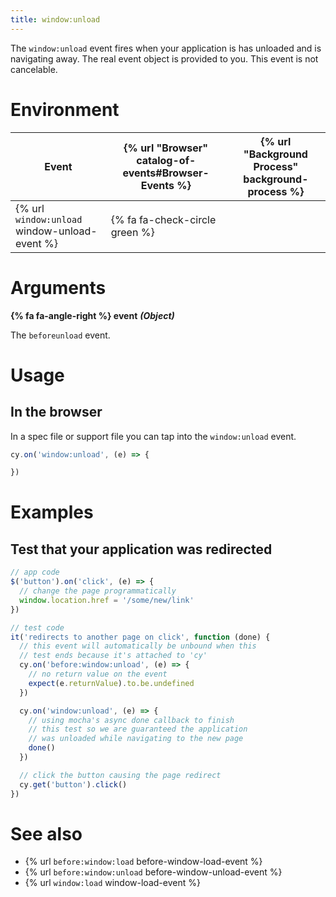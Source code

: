 ```yaml
---
title: window:unload
---
```


The `window:unload` event fires when your application is has unloaded and is navigating away. The real event object is provided to you. This event is not cancelable.

# Environment

Event | {% url "Browser" catalog-of-events#Browser-Events %} | {% url "Background Process" background-process %}
--- | --- | ---
{% url `window:unload` window-unload-event %} | {% fa fa-check-circle green %} |

# Arguments

**{% fa fa-angle-right %} event** ***(Object)***

The `beforeunload` event.

# Usage

## In the browser

In a spec file or support file you can tap into the `window:unload` event.

```javascript
cy.on('window:unload', (e) => {

})
```

# Examples

## Test that your application was redirected

```javascript
// app code
$('button').on('click', (e) => {
  // change the page programmatically
  window.location.href = '/some/new/link'
})

// test code
it('redirects to another page on click', function (done) {
  // this event will automatically be unbound when this
  // test ends because it's attached to 'cy'
  cy.on('before:window:unload', (e) => {
    // no return value on the event
    expect(e.returnValue).to.be.undefined
  })

  cy.on('window:unload', (e) => {
    // using mocha's async done callback to finish
    // this test so we are guaranteed the application
    // was unloaded while navigating to the new page
    done()
  })

  // click the button causing the page redirect
  cy.get('button').click()
})
```

# See also

- {% url `before:window:load` before-window-load-event %}
- {% url `before:window:unload` before-window-unload-event %}
- {% url `window:load` window-load-event %}

